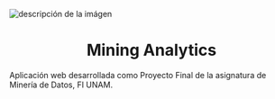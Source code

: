 ![descripción de la imágen](https://pasteboard.co/z374NNmGPqTi.png)
<h1 align="center"> Mining Analytics </h1>



Aplicación web desarrollada como Proyecto Final de la asignatura de Minería de Datos, FI UNAM.
